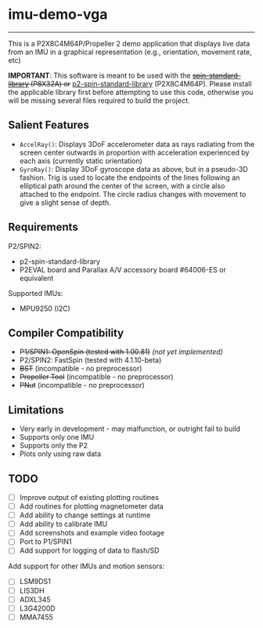 # imu-demo-vga
--------------

This is a P2X8C4M64P/Propeller 2 demo application that displays live data from an IMU in a graphical representation (e.g., orientation, movement rate, etc)

**IMPORTANT**: This software is meant to be used with the ~~[spin-standard-library](https://github.com/avsa242/spin-standard-library) (P8X32A) or~~ [p2-spin-standard-library](https://github.com/avsa242/p2-spin-standard-library) (P2X8C4M64P). Please install the applicable library first before attempting to use this code, otherwise you will be missing several files required to build the project.

## Salient Features

* ``AccelRay()``: Displays 3DoF accelerometer data as rays radiating from the screen center outwards in proportion with acceleration experienced by each axis (currently static orientation)
* ``GyroRay()``: Display 3DoF gyroscope data as above, but in a pseudo-3D fashion. Trig is used to locate the endpoints of the lines following an elliptical path around the center of the screen, with a circle also attached to the endpoint. The circle radius changes with movement to give a slight sense of depth.

## Requirements

P2/SPIN2:
* p2-spin-standard-library
* P2EVAL board and Parallax A/V accessory board #64006-ES or equivalent

Supported IMUs:
* MPU9250 (I2C)

## Compiler Compatibility

* ~~P1/SPIN1: OpenSpin (tested with 1.00.81)~~ _(not yet implemented)_
* P2/SPIN2: FastSpin (tested with 4.1.10-beta)
* ~~BST~~ (incompatible - no preprocessor)
* ~~Propeller Tool~~ (incompatible - no preprocessor)
* ~~PNut~~ (incompatible - no preprocessor)

## Limitations

* Very early in development - may malfunction, or outright fail to build
* Supports only one IMU
* Supports only the P2
* Plots only using raw data

## TODO

- [ ] Improve output of existing plotting routines
- [ ] Add routines for plotting magnetometer data
- [ ] Add ability to change settings at runtime
- [ ] Add ability to calibrate IMU
- [ ] Add screenshots and example video footage
- [ ] Port to P1/SPIN1
- [ ] Add support for logging of data to flash/SD

Add support for other IMUs and motion sensors:
- [ ] LSM9DS1
- [ ] LIS3DH
- [ ] ADXL345
- [ ] L3G4200D
- [ ] MMA7455
